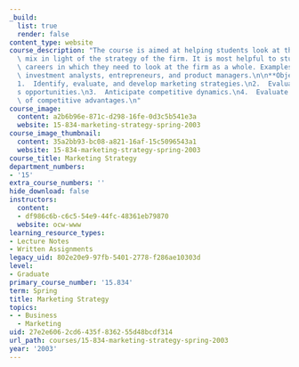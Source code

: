 ```yaml
---
_build:
  list: true
  render: false
content_type: website
course_description: "The course is aimed at helping students look at the entire marketing\
  \ mix in light of the strategy of the firm. It is most helpful to students pursuing\
  \ careers in which they need to look at the firm as a whole. Examples include consultants,\
  \ investment analysts, entrepreneurs, and product managers.\n\n**Objectives**\n\n\
  1.  Identify, evaluate, and develop marketing strategies.\n2.  Evaluate a firm\u2019\
  s opportunities.\n3.  Anticipate competitive dynamics.\n4.  Evaluate the sustainability\
  \ of competitive advantages.\n"
course_image:
  content: a2b6b96e-871c-d298-16fe-0d3c5b541e3a
  website: 15-834-marketing-strategy-spring-2003
course_image_thumbnail:
  content: 35a2bb93-bc08-a821-16af-15c5096543a1
  website: 15-834-marketing-strategy-spring-2003
course_title: Marketing Strategy
department_numbers:
- '15'
extra_course_numbers: ''
hide_download: false
instructors:
  content:
  - df986c6b-c6c5-54e9-44fc-48361eb79870
  website: ocw-www
learning_resource_types:
- Lecture Notes
- Written Assignments
legacy_uid: 802e20e9-97fb-5401-2778-f286ae10303d
level:
- Graduate
primary_course_number: '15.834'
term: Spring
title: Marketing Strategy
topics:
- - Business
  - Marketing
uid: 27e2e606-2cd6-435f-8362-55d48bcdf314
url_path: courses/15-834-marketing-strategy-spring-2003
year: '2003'
---
```

